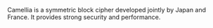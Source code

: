 Camellia is a symmetric block cipher developed jointly by Japan and France. It provides strong security and performance.